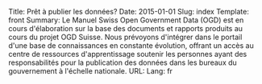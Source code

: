 Title: Prêt à publier les données?
Date: 2015-01-01
Slug: index
Template: front
Summary: Le Manuel Swiss Open Government Data (OGD) est en cours d'élaboration sur la base des documents et rapports produits au cours du projet OGD Suisse. Nous prévoyons d'intégrer dans le portail d'une base de connaissances en constante évolution, offrant un accès au centre de ressources d'apprentissage soutenir les personnes ayant des responsabilités pour la publication des données dans les bureaux du gouvernement à l'échelle nationale.
URL:
Lang: fr

